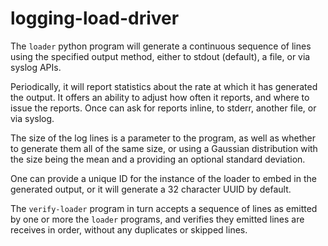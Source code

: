 # logging-load-driver

The `loader` python program will generate a continuous sequence of lines
using the specified output method, either to stdout (default), a file,
or via syslog APIs.

Periodically, it will report statistics about the rate at which it has
generated the output. It offers an ability to adjust how often it
reports, and where to issue the reports. Once can ask for reports
inline, to stderr, another file, or via syslog.

The size of the log lines is a parameter to the program, as well as
whether to generate them all of the same size, or using a Gaussian
distribution with the size being the mean and a providing an optional
standard deviation.

One can provide a unique ID for the instance of the loader to embed in
the generated output, or it will generate a 32 character UUID by
default.

The `verify-loader` program in turn accepts a sequence of lines as
emitted by one or more the `loader` programs, and verifies they emitted
lines are receives in order, without any duplicates or skipped lines.
